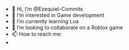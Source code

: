- 👋 Hi, I’m @Ezequiel-Commits
- 👀 I’m interested in Game development
- 🌱 I’m currently learning Lua
- 💞️ I’m looking to collaborate on a Roblox game
- 📫 How to reach me:
- 

<!---
Ezequiel-Commits/Ezequiel-Commits is a ✨ special ✨ repository because its `README.md` (this file) appears on your GitHub profile.
You can click the Preview link to take a look at your changes.
--->
